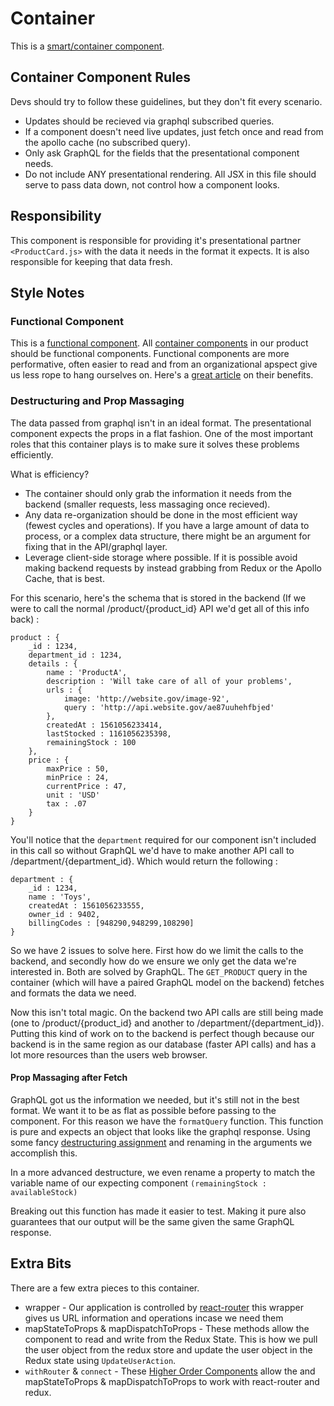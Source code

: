 # Container
This is a [smart/container component](https://medium.com/@thejasonfile/dumb-components-and-smart-components-e7b33a698d43).
## Container Component Rules
Devs should try to follow these guidelines, but they don't fit every scenario. 
* Updates should be recieved via graphql subscribed queries. 
* If a component doesn't need live updates, just fetch once and read from the apollo cache (no subscribed query).
* Only ask GraphQL for the fields that the presentational component needs.
* Do not include ANY presentational rendering. All JSX in this file should serve to pass data down, not control how a component looks. 

## Responsibility 
This component is responsible for providing it's presentational partner `<ProductCard.js>` with the data it needs in the format it expects. It is also responsible for keeping that data fresh. 

## Style Notes
### Functional Component
This is a [functional component](https://www.robinwieruch.de/react-function-component/). All [container components](https://medium.com/@thejasonfile/dumb-components-and-smart-components-e7b33a698d43) in our product should be functional components. Functional components are more performative, often easier to read and from an organizational apspect give us less rope to hang ourselves on. Here's a [great article](https://blog.logrocket.com/react-functional-components-3-advantages-and-why-you-should-use-them-a570c83adb5e/) on their benefits. 


### Destructuring and Prop Massaging
The data passed from graphql isn't in an ideal format. The presentational component expects the props in a flat fashion. One of the most important roles that this container plays is to make sure it solves these problems efficiently. 

What is efficiency?
* The container should only grab the information it needs from the backend (smaller requests, less massaging once recieved). 
* Any data re-organization should be done in the most efficient way (fewest cycles and operations). If you have a large amount of data to process, or a complex data structure, there might be an argument for fixing that in the API/graphql layer. 
* Leverage client-side storage where possible. If it is possible avoid making backend requests by instead grabbing from Redux or the Apollo Cache, that is best. 


For this scenario, here's the schema that is stored in the backend (If we were to call the normal /product/{product_id} API we'd get all of this info back) : 

```
product : { 
    _id : 1234,
    department_id : 1234,
    details : {
        name : 'ProductA',
        description : 'Will take care of all of your problems',
        urls : {
            image: 'http://website.gov/image-92',
            query : 'http://api.website.gov/ae87uuhehfbjed'
        },
        createdAt : 1561056233414,
        lastStocked : 1161056235398,
        remainingStock : 100
    },
    price : { 
        maxPrice : 50,
        minPrice : 24,
        currentPrice : 47,
        unit : 'USD'
        tax : .07
    }
}
```

You'll notice that the `department` required for our component isn't included in  this call so without GraphQL we'd have to make another API call to /department/{department_id}. Which would return the following : 

```
department : {
    _id : 1234,
    name : 'Toys',
    createdAt : 1561056233555,
    owner_id : 9402,
    billingCodes : [948290,948299,108290]
}
```

So we have 2 issues to solve here. First how do we limit the calls to the backend, and secondly how do we ensure we only get the data we're interested in. Both are solved by GraphQL. 
The `GET_PRODUCT` query in the container (which will have a paired GraphQL model on the backend) fetches and formats the data we need. 

Now this isn't total magic. On the backend two API calls are still being made (one to /product/{product_id} and another to /department/{department_id}). Putting this kind of work on to the backend is perfect though because our backend is in the same region as our database (faster API calls) and has a lot more resources than the users web browser. 

#### Prop Massaging after Fetch
GraphQL got us the information we needed, but it's still not in the best format. We want it to be as flat as possible before passing to the component. For this reason we have the `formatQuery` function.
This function is pure and expects an object that looks like the graphql response. Using some fancy [destructuring assignment](https://javascript.info/destructuring-assignment) and renaming in the arguments we accomplish this. 

In a more advanced destructure, we even rename a property to match the variable name of our expecting component `(remainingStock : availableStock)`

Breaking out this function has made it easier to test. Making it pure also guarantees that our output will be the same given the same GraphQL response.


## Extra Bits
There are a few extra pieces to this container. 
* <Route/> wrapper - Our application is controlled by [react-router](https://reacttraining.com/react-router/) this wrapper gives us URL information and operations incase we need them
* mapStateToProps & mapDispatchToProps - These methods allow the component to read and write from the Redux State. This is how we pull the user object from the redux store and update the user object in the Redux state using `UpdateUserAction`.
* `withRouter` & `connect` - These [Higher Order Components](`https://reactjs.org/docs/higher-order-components.html`) allow the <Route> and  mapStateToProps & mapDispatchToProps to work with react-router and redux.


